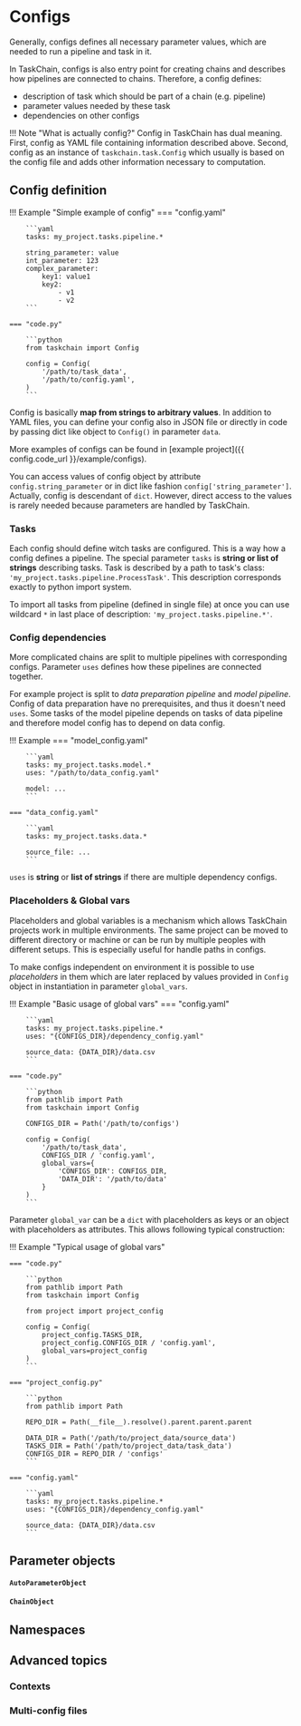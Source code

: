 # Configs

Generally, configs defines all necessary parameter values, 
which are needed to run a pipeline and task in it.

In TaskChain, configs is also entry point for creating chains
and describes how pipelines are connected to chains.
Therefore, a config defines:
- description of task which should be part of a chain (e.g. pipeline)
- parameter values needed by these task
- dependencies on other configs

!!! Note "What is actually config?"
    Config in TaskChain has dual meaning. 
    First, config as YAML file containing information described above.
    Second, config as an instance of `taskchain.task.Config` which usually is based
    on the config file and adds other information necessary to computation. 


## Config definition

!!! Example "Simple example of config"
    === "config.yaml"
    
        ```yaml
        tasks: my_project.tasks.pipeline.*

        string_parameter: value
        int_parameter: 123
        complex_parameter:
            key1: value1
            key2: 
                - v1
                - v2
        ```

    === "code.py"
    
        ```python
        from taskchain import Config
        
        config = Config(
            '/path/to/task_data', 
            '/path/to/config.yaml', 
        )
        ```
    

Config is basically **map from strings to arbitrary values**. 
In addition to YAML files, you can define your config also in JSON file or directly in code
by passing dict like object to `Config()` in parameter `data`.

More examples of configs can be found in [example project]({{ config.code_url }}/example/configs).

You can access values of config object by attribute `config.string_parameter` 
or in dict like fashion `config['string_parameter']`. Actually, config is descendant of `dict`.
However, direct access to the values is rarely needed because parameters are handled by TaskChain.   


### Tasks

Each config should define witch tasks are configured. This is a way how a config defines a pipeline.
The special parameter `tasks` is **string or list of strings** describing tasks.
Task is described by a path to task's class: `'my_project.tasks.pipeline.ProcessTask'`.
This description corresponds exactly to python import system.

To import all tasks from pipeline (defined in single file) at once you can use wildcard `*` in last 
place of description: `'my_project.tasks.pipeline.*'`.

### Config dependencies

More complicated chains are split to multiple pipelines with corresponding configs.
Parameter `uses` defines how these pipelines are connected together.

For example project is split to *data preparation pipeline* and *model pipeline*. 
Config of data preparation have no prerequisites, and thus it doesn't need `uses`.
Some tasks of the model pipeline depends on tasks of data pipeline and therefore
model config has to depend on data config.

!!! Example
    === "model_config.yaml"
    
        ```yaml
        tasks: my_project.tasks.model.*
        uses: "/path/to/data_config.yaml"

        model: ...
        ```

    === "data_config.yaml"
    
        ```yaml
        tasks: my_project.tasks.data.*

        source_file: ...
        ```
    

`uses` is **string** or **list of strings** if there are multiple dependency configs. 

### Placeholders & Global vars

Placeholders and global variables is a mechanism which allows TaskChain projects work in multiple environments.
The same project can be moved to different directory or machine 
or can be run by multiple peoples with different setups.
This is especially useful for handle paths in configs.

To make configs independent on environment it is possible to use *placeholders* in them
which are later replaced by values provided in `Config` object in instantiation in parameter `global_vars`.

!!! Example "Basic usage of global vars"
    === "config.yaml"
    
        ```yaml
        tasks: my_project.tasks.pipeline.*
        uses: "{CONFIGS_DIR}/dependency_config.yaml"

        source_data: {DATA_DIR}/data.csv
        ```

    === "code.py"
    
        ```python
        from pathlib import Path
        from taskchain import Config
        
        CONFIGS_DIR = Path('/path/to/configs')

        config = Config(
            '/path/to/task_data', 
            CONFIGS_DIR / 'config.yaml',
            global_vars={
                'CONFIGS_DIR': CONFIGS_DIR,
                'DATA_DIR': '/path/to/data'
            }
        )
        ```

Parameter `global_var` can be a `dict` with placeholders as keys or an object with placeholders as attributes.
This allows following typical construction:

!!! Example "Typical usage of global vars"

    === "code.py"
    
        ```python
        from pathlib import Path
        from taskchain import Config
        
        from project import project_config
        
        config = Config(
            project_config.TASKS_DIR,
            project_config.CONFIGS_DIR / 'config.yaml',
            global_vars=project_config
        )
        ```

    === "project_config.py"
    
        ```python
        from pathlib import Path
        
        REPO_DIR = Path(__file__).resolve().parent.parent.parent
        
        DATA_DIR = Path('/path/to/project_data/source_data')
        TASKS_DIR = Path('/path/to/project_data/task_data')
        CONFIGS_DIR = REPO_DIR / 'configs'
        ```

    === "config.yaml"
    
        ```yaml
        tasks: my_project.tasks.pipeline.*
        uses: "{CONFIGS_DIR}/dependency_config.yaml"

        source_data: {DATA_DIR}/data.csv
        ```

## Parameter objects

#### `AutoParameterObject`

#### `ChainObject`


## Namespaces


## Advanced topics 

### Contexts

### Multi-config files
